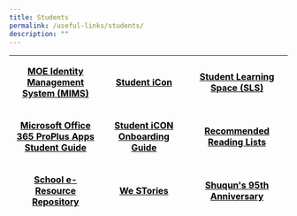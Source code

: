 ```yaml
---
title: Students
permalink: /useful-links/students/
description: ""
---
```

<table style="height: 292px;" width="623">
<tbody>
<tr style="height: 82px;">
<td style="text-align: center; height: 82px; width: 200.188px;">
<p><span style="color: #000000;"><strong><a style="color: #000000; text-decoration: underline;" href="https://idp.mims.moe.gov.sg/nidp/saml2/sso" target="_blank">MOE Identity Management System (MIMS)</a></strong></span></p>
</td>
<td style="text-align: center; height: 82px; width: 181.891px;">
<p><span style="color: #000000;"><strong><a style="color: #000000;" href="https://workspace.google.com/dashboard" target="_blank">Student iCon</a></strong></span></p>
</td>
<td style="text-align: center; height: 82px; width: 218.922px;">
<p><span style="color: #000000;"><strong><a style="color: #000000;" href="https://vle.learning.moe.edu.sg/login" target="_blank">Student Learning Space (SLS)</a></strong></span></p>
</td>
</tr>
<tr style="height: 82px;">
<td style="text-align: center; height: 82px; width: 200.188px;">
<p><span style="color: #000000;"><strong><a style="color: #000000;" href="https://moe-shuqunpri-staging.netlify.app/files/slides/Microsoft-Office-365-ProPlus-Apps-Student-Guide.pdf" target="_blank">Microsoft Office 365 ProPlus Apps Student Guide</a></strong></span></p>
</td>
<td style="text-align: center; height: 82px; width: 181.891px;">
<p><span style="color: #000000;"><strong><a style="color: #000000;" href="https://moe-shuqunpri-staging.netlify.app/files/slides/SQPS-Student-iCON-Onboarding-Guide.pdf" target="_blank">Student iCON Onboarding Guide</a></strong></span></p>
</td>
<td style="text-align: center; height: 82px; width: 218.922px;">
<p><span style="color: #000000;"><strong><a style="color: #000000;" href="https://moe-shuqunpri-staging.netlify.app/files/slides/Recommended-Reading-Lists.pdf" target="_blank">Recommended Reading Lists</a></strong></span></p>
</td>
</tr>
<tr style="height: 64px;">
<td style="text-align: center; height: 64px; width: 200.188px;">
<p><span style="color: #000000;"><strong><a style="color: #000000;" href="https://schoolibrary.moe.edu.sg/eresourcespri/cgi-bin/spydus.exe/MSGTRN/WPAC/HOME" target="_blank">School e-Resource Repository</a></strong></span></p>
</td>
<td style="text-align: center; height: 64px; width: 181.891px;">
<p><span style="color: #000000;"><strong><a style="color: #000000;" href="https://online.fliphtml5.com/obrr/qkde/#p=1" target="_blank">We STories</a></strong></span></p>
</td>
<td style="text-align: center; height: 64px; width: 218.922px;">
<p><span style="color: #000000;"><strong><a style="color: #000000;" href="https://sites.google.com/moe.edu.sg/the-shuqun-story/home" target="_blank">Shuqun's 95th Anniversary</a></strong></span></p>
</td>
</tr>
<tr style="height: 64px;">
<td style="text-align: center; height: 64px; width: 200.188px;">
<p><span style="color: #000000;"><strong><a style="color: #000000;" href="https://www.sportsingapore.gov.sg/" target="_blank">Sport Singapore</a></strong></span></p>
</td>
<td style="text-align: center; height: 64px; width: 181.891px;">
<p><span style="color: #000000;"><strong><a style="color: #000000;" href="https://w7euphoria.edu.sg/" target="_blank">The Euphoria for the Arts Website</a></strong></span></p>
</td>
<td style="text-align: center; height: 64px; width: 218.922px;">
<p><span style="color: #000000;"><strong><a style="color: #000000;" href="https://www.myskillsfuture.gov.sg/content/student/en/primary.html" target="_blank">My Skills Future</a></strong></span></p>
</td>
</tr>
</tbody>
</table>